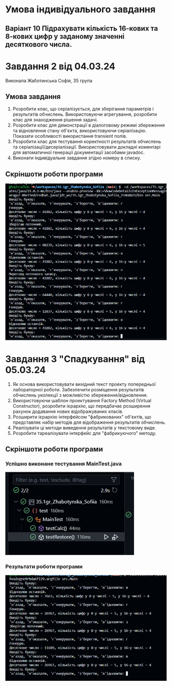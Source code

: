 # Умова індивідуального завдання
Варіант 10
Підрахувати кількість 16-кових та 8-кових цифр у заданому значенні десяткового числа.
---
# Завдання 2 від 04.03.24
Виконала Жаботинська Софія, 35 група
## Умова завдання
1. Розробити клас, що серіалізується, для зберігання параметрів і результатів
обчислень.
Використовуючи агрегування, розробити клас для знаходження рішення
задачі. 
2. Розробити клас для демонстрації в діалоговому режимі збереження та
відновлення стану об'єкта, використовуючи серіалізацію. Показати особливості
використання transient полів. 
3. Розробити клас для тестування коректності результатів обчислень та
серіалізації/десеріалізації.
Використовувати докладні коментарі для автоматичної генерації
документації засобами javadoc.
4. Виконати індивідуальне завдання згідно номеру в списку.
## Скріншоти роботи програми
![](demonstration.png)
# Завдання 3 "Спадкування" від 05.03.24
1. Як основа використовувати вихідний текст проекту попередньої лабораторної роботи. Забезпечити розміщення результатів обчислень уколекції з можливістю збереження/відновлення.
2. Використовуючи шаблон проектування Factory Method (Virtual Constructor), розробити ієрархію, що передбачає розширення рахунок додавання
нових відображуваних класів.
3. Розширити ієрархію інтерфейсом "фабрикованих" об'єктів, що представляє набір методів для відображення результатів обчислень.
4. Реалізувати ці методи виведення результатів у текстовому виде.
5. Розробити тареалізувати інтерфейс для "фабрикуючого" методу.
## Скріншоти роботи програми
### Успішно виконане тестування MainTest.java
![](test.png)
### Результати роботи програми
![](dem.png)